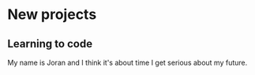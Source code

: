 # New projects
## Learning to code

My name is Joran and I think it's about time I get serious about my future. 
